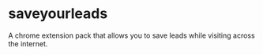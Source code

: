 # saveyourleads
A chrome extension pack that allows you to save leads while visiting across the internet.
